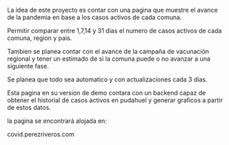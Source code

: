 La idea de este proyecto es contar con una pagina que muestre el avance de la pandemia en base a los casos activos de cada comuna.

Permitir comparar entre 1,7,14 y 31 dias el numero de casos activos de cada comuna, region y pais.

Tambien se planea contar con el avance de la campaña de vacunación regional y tener un estimado de si la comuna puede o no avanzar a una siguiente fase.

Se planea que todo sea automatico y con actualizaciones cada 3 dias.

Esta pagina en su version de demo contara con un backend capaz de obtener el historial de casos activos en pudahuel y generar graficos a partir de estos datos.

la pagina se encontrará alojada en:

covid.perezriveros.com

